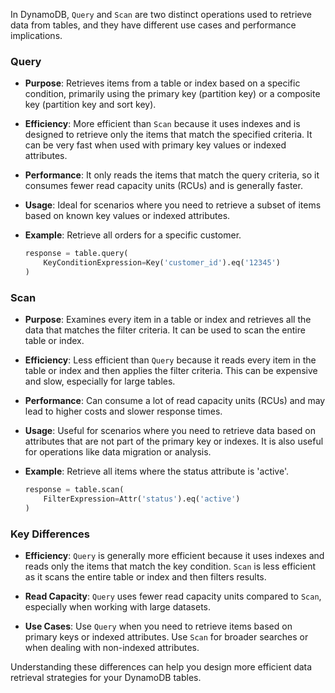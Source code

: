 In DynamoDB, `Query` and `Scan` are two distinct operations used to retrieve data from tables, and they have different use cases and performance implications.

### **Query**

- **Purpose**: Retrieves items from a table or index based on a specific condition, primarily using the primary key (partition key) or a composite key (partition key and sort key).

- **Efficiency**: More efficient than `Scan` because it uses indexes and is designed to retrieve only the items that match the specified criteria. It can be very fast when used with primary key values or indexed attributes.

- **Performance**: It only reads the items that match the query criteria, so it consumes fewer read capacity units (RCUs) and is generally faster.

- **Usage**: Ideal for scenarios where you need to retrieve a subset of items based on known key values or indexed attributes.

- **Example**: Retrieve all orders for a specific customer.

  ```python
  response = table.query(
      KeyConditionExpression=Key('customer_id').eq('12345')
  )
  ```

### **Scan**

- **Purpose**: Examines every item in a table or index and retrieves all the data that matches the filter criteria. It can be used to scan the entire table or index.

- **Efficiency**: Less efficient than `Query` because it reads every item in the table or index and then applies the filter criteria. This can be expensive and slow, especially for large tables.

- **Performance**: Can consume a lot of read capacity units (RCUs) and may lead to higher costs and slower response times.

- **Usage**: Useful for scenarios where you need to retrieve data based on attributes that are not part of the primary key or indexes. It is also useful for operations like data migration or analysis.

- **Example**: Retrieve all items where the status attribute is 'active'.

  ```python
  response = table.scan(
      FilterExpression=Attr('status').eq('active')
  )
  ```

### **Key Differences**

- **Efficiency**: `Query` is generally more efficient because it uses indexes and reads only the items that match the key condition. `Scan` is less efficient as it scans the entire table or index and then filters results.

- **Read Capacity**: `Query` uses fewer read capacity units compared to `Scan`, especially when working with large datasets.

- **Use Cases**: Use `Query` when you need to retrieve items based on primary keys or indexed attributes. Use `Scan` for broader searches or when dealing with non-indexed attributes.

Understanding these differences can help you design more efficient data retrieval strategies for your DynamoDB tables.